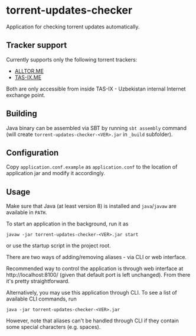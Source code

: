 torrent-updates-checker
=======================
Application for checking torrent updates automatically.


Tracker support
---------------
Currently supports only the following torrent trackers:

* [ALLTOR.ME](https://alltor.me)
* [TAS-IX.ME](http://tas-ix.me)

Both are only accessible from inside TAS-IX - Uzbekistan internal Internet exchange point.


Building
--------
Java binary can be assembled via SBT by running `sbt assembly` command (will create 
`torrent-updates-checker-<VER>.jar` in `_build` subfolder).


Configuration
-------------
Copy `application.conf.example` as `application.conf` to the location of application jar
and modify it accordingly.


Usage
-----
Make sure that Java (at least version 8) is installed and `java`/`javaw` are available in `PATH`.

To start an application in the background, run it as

    javaw -jar torrent-updates-checker-<VER>.jar start

or use the startup script in the project root.

There are two ways of adding/removing aliases - via CLI or web interface.

Recommended way to control the application is through web interface at http://localhost:8100/
(given that default port is left unchanged). From there it's pretty straightforward.

Alternatively, you may use this application through CLI.
To see a list of available CLI commands, run

    java -jar torrent-updates-checker-<VER>.jar

However, note that aliases can't be handled through CLI if they contain some special characters (e.g. spaces).
